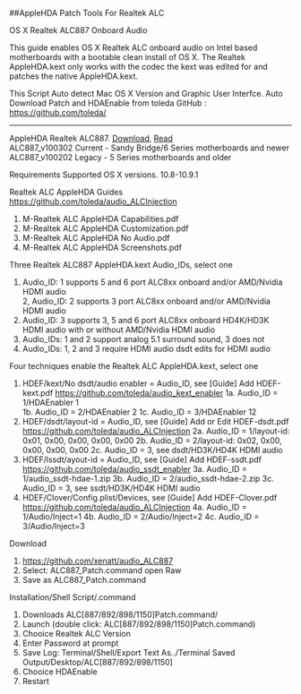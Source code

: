 ##AppleHDA Patch Tools For Realtek ALC

OS X Realtek ALC887 Onboard Audio

This guide enables OS X Realtek ALC onboard audio on Intel based motherboards 
with a bootable clean install of OS X. The Realtek AppleHDA.kext only works with 
the codec the kext was edited for and patches the native AppleHDA.kext.


This Script Auto detect Mac OS X Version and Graphic User Interfce.
Auto Download Patch and HDAEnable from toleda GitHub : https://github.com/toleda/
____________________________________________________________

AppleHDA Realtek ALC887. [Download](https://raw.github.com/xenatt/Hackintosh/master/AppleHDA/ALC887Patch.command), [Read](https://github.com/xenatt/Hackintosh/blob/master/AppleHDA/ALC887Patch.command)   
ALC887_v100302 Current - Sandy Bridge/6 Series motherboards and newer
ALC887_v100202 Legacy - 5 Series motherboards and older

Requirements
Supported OS X versions.
10.8-10.9.1


Realtek ALC AppleHDA Guides https://github.com/toleda/audio_ALCInjection
1. M-Realtek ALC AppleHDA Capabilities.pdf
2. M-Realtek ALC AppleHDA Customization.pdf
3. M-Realtek ALC AppleHDA No Audio.pdf
4. M-Realtek ALC AppleHDA Screenshots.pdf


Three Realtek ALC887 AppleHDA.kext Audio_IDs, select one
1. Audio_ID: 1 supports 5 and 6 port ALC8xx onboard and/or AMD/Nvidia HDMI audio  
2, Audio_ID: 2 supports 3 port ALC8xx onboard and/or AMD/Nvidia HDMI audio
3. Audio_ID: 3 supports 3, 5 and 6 port ALC8xx onboard HD4K/HD3K HDMI audio
	with or without AMD/Nvidia HDMI audio
4. Audio_IDs: 1 and 2 support analog 5.1 surround sound, 3 does not
5. Audio_IDs: 1, 2 and 3 require HDMI audio dsdt edits for HDMI audio 

Four techniques enable the Realtek ALC AppleHDA.kext, select one
1. HDEF/kext/No dsdt/audio enabler = Audio_ID, see [Guide] Add HDEF-kext.pdf https://github.com/toleda/audio_kext_enabler
1a. Audio_ID = 1/HDAEnabler 1  
1b. Audio_ID = 2/HDAEnabler 2 
1c. Audio_ID = 3/HDAEnabler 12
2. HDEF/dsdt/layout-id = Audio_ID, see [Guide] Add or Edit HDEF-dsdt.pdf https://github.com/toleda/audio_ALCInjection
2a. Audio_ID = 1/layout-id: 0x01, 0x00, 0x00, 0x00, 0x00
2b. Audio_ID = 2/layout-id: 0x02, 0x00, 0x00, 0x00, 0x00
2c. Audio_ID = 3, see dsdt/HD3K/HD4K HDMI audio
3. HDEF/lssdt/ayout-id = Audio_ID, see [Guide] Add HDEF-ssdt.pdf https://github.com/toleda/audio_ssdt_enabler
3a. Audio_ID = 1/audio_ssdt-hdae-1.zip
3b. Audio_ID = 2/audio_ssdt-hdae-2.zip
3c. Audio_ID = 3, see ssdt/HD3K/HD4K HDMI audio
4. HDEF/Clover/Config.plist/Devices, see [Guide] Add HDEF-Clover.pdf https://github.com/toleda/audio_ALCInjection
4a. Audio_ID = 1/Audio/Inject=1
4b. Audio_ID = 2/Audio/Inject=2
4c. Audio_ID = 3/Audio/Inject=3

Download
1. https://github.com/xenatt/audio_ALC887
2. Select: ALC887_Patch.command open Raw
3. Save as ALC887_Patch.command


Installation/Shell Script/.command
1. Downloads ALC[887/892/898/1150]Patch.command/
2. Launch (double click: ALC[887/892/898/1150]Patch.command)
3. Chooice Realtek ALC Version
4. Enter Password at prompt
5. Save Log: Terminal/Shell/Export Text As../Terminal Saved Output/Desktop/ALC[887/892/898/1150]
6. Chooice HDAEnable
7. Restart

